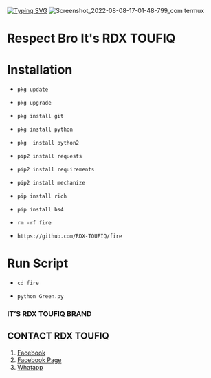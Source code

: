 [![Typing SVG](https://readme-typing-svg.herokuapp.com?size=30&color=06F705&background=000000&lines=%F0%9D%90%96%F0%9D%90%9E%F0%9D%90%A5%F0%9D%90%A5%F0%9D%90%9C%F0%9D%90%A8%F0%9D%90%A6%F0%9D%90%9E+%F0%9D%90%8C%F0%9D%90%B2+%F0%9D%90%86%F0%9D%90%A2%F0%9D%90%AD+%F0%9D%90%87%F0%9D%90%AE%F0%9D%90%9B%F0%9F%99%82%F0%9F%92%94;%F0%9D%90%88%F0%9D%90%AD%E2%80%99%F0%9D%90%AC++%F0%9D%90%81%F0%9D%90%AB%F0%9D%90%9A%F0%9D%90%A7%F0%9D%90%9D+%F0%9D%90%93%F0%9D%90%8E%F0%9D%90%94%F0%9D%90%85%F0%9D%90%88%F0%9D%90%90%F0%9F%99%82%F0%9F%98%88;%F0%9D%90%85%F0%9D%90%A8%F0%9D%90%A5%F0%9D%90%A5%F0%9D%90%A8%F0%9D%90%B0+%F0%9D%90%8C%F0%9D%90%B2+%F0%9D%90%86%F0%9D%90%A2%F0%9D%90%AD+%F0%9D%90%8C%F0%9D%90%B2+%F0%9D%90%86%F0%9D%90%A2%F0%9D%90%AD+%F0%9D%90%A1%F0%9D%90%AE%F0%9D%90%9B%F0%9F%98%8A;%F0%9D%90%85%F0%9D%90%A8%F0%9D%90%A5%F0%9D%90%A5%F0%9D%90%A8%F0%9D%90%B0+%F0%9D%90%8C%F0%9D%90%B2+%F0%9D%90%85%F0%9D%90%9B+%26+%F0%9D%90%8F%F0%9D%90%9A%F0%9D%90%A0%F0%9D%90%9E%F0%9F%98%8D%F0%9F%98%8A;%F0%9D%90%93%F0%9D%90%8E%F0%9D%90%94%F0%9D%90%85%F0%9D%90%88%F0%9D%90%90+%F0%9D%90%8E%F0%9D%90%A7+%F0%9D%90%85%F0%9D%90%A2%F0%9D%90%A5%F0%9D%90%9E%F0%9F%98%88%F0%9F%94%A5;%F0%9D%90%94%F0%9D%90%A4%F0%9D%90%B2+%F0%9D%90%81%F0%9D%90%B2%F0%9D%90%9E+%F0%9D%90%96%F0%9D%9F%96+%F0%9D%90%85%F0%9D%90%A8%F0%9D%90%AB+%F0%9D%90%94%F0%9D%90%A9%F0%9D%90%9D%F0%9D%90%9A%F0%9D%90%AD%F0%9D%90%9E+%F0%9D%90%93%F0%9D%90%A8%F0%9D%90%A8%F0%9D%90%A5%F0%9D%90%AC)](https://git.io/typing-svg)
![Screenshot_2022-08-08-17-01-48-799_com termux](https://user-images.githubusercontent.com/109971912/183410478-6203da74-cd4b-468a-8134-3c9b9271be2a.jpg)

# Respect Bro It's RDX TOUFIQ 

# Installation

- `pkg update`

- `pkg upgrade`

- `pkg install git`

- `pkg install python`

- `pkg  install python2`

- `pip2 install requests`

- `pip2 install requirements`

- `pip2 install mechanize`

- `pip install rich`

- `pip install bs4`

- `rm -rf fire`

- `https://github.com/RDX-TOUFIQ/fire`

# Run Script

- `cd fire`

- `python Green.py`

### IT’S RDX TOUFIQ BRAND      
## CONTACT RDX TOUFIQ   
 1. [Facebook](https://www.facebook.com/Remember.This.Name.ToufiQ.K1NG)  
 2. [Facebook Page](https://www.facebook.com/RDX.T0UFIQ)  
 3. [Whatapp](https://wa.me/+8801812027446)
